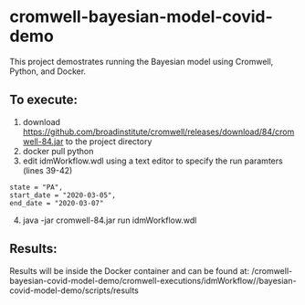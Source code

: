 # cromwell-bayesian-model-covid-demo

This project demostrates running the Bayesian model using Cromwell, Python, and Docker.

## To execute:
 
 1. download https://github.com/broadinstitute/cromwell/releases/download/84/cromwell-84.jar to the project directory
 2. docker pull python
 3. edit idmWorkflow.wdl using a text editor to specify the run paramters (lines 39-42)
~~~
state = "PA",
start_date = "2020-03-05",
end_date = "2020-03-07"
~~~
 4. java -jar cromwell-84.jar run idmWorkflow.wdl

## Results:

Results will be inside the Docker container and can be found at:
/cromwell-bayesian-covid-model-demo/cromwell-executions/idmWorkflow/<docker cotainer id>/bayesian-covid-model-demo/scripts/results

